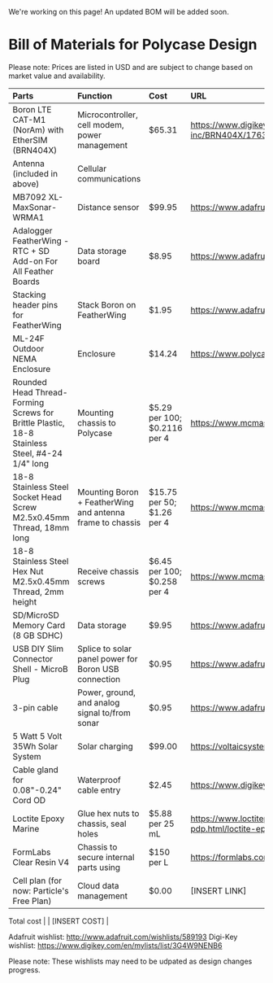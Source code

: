 We're working on this page! An updated BOM will be added soon.

# Bill of Materials for Polycase Design
Please note: Prices are listed in USD and are subject to change based on market value and availability.


Parts | Function | Cost | URL
| :---------------- | :------ | :---- | :---- |
Boron LTE CAT-M1 (NorAm) with EtherSIM (BRN404X) | Microcontroller, cell modem, power management | $65.31 | https://www.digikey.com/en/products/detail/particle-industries-inc/BRN404X/17632424
Antenna (included in above) | Cellular communications | |
MB7092 XL-MaxSonar-WRMA1 | Distance sensor | $99.95 | https://www.adafruit.com/product/1137
Adalogger FeatherWing - RTC + SD Add-on For All Feather Boards | Data storage board | $8.95 | https://www.adafruit.com/product/2922
Stacking header pins for FeatherWing | Stack Boron on FeatherWing | $1.95 | https://www.adafruit.com/product/2940
ML-24F Outdoor NEMA Enclosure | Enclosure | $14.24 | https://www.polycase.com/ml-24f
Rounded Head Thread-Forming Screws for Brittle Plastic, 18-8 Stainless Steel, #4-24 1/4" long | Mounting chassis to Polycase | $5.29 per 100; $0.2116 per 4 | https://www.mcmaster.com/97349A415/
18-8 Stainless Steel Socket Head Screw M2.5x0.45mm Thread, 18mm long | Mounting Boron + FeatherWing and antenna frame to chassis | $15.75 per 50; $1.26 per 4 | https://www.mcmaster.com/91292A028/
18-8 Stainless Steel Hex Nut M2.5x0.45mm Thread, 2mm height | Receive chassis screws | $6.45 per 100; $0.258 per 4 | https://www.mcmaster.com/91828A113/
SD/MicroSD Memory Card (8 GB SDHC) | Data storage | $9.95 | https://www.adafruit.com/product/1294
USB DIY Slim Connector Shell - MicroB Plug | Splice to solar panel power for Boron USB connection | $0.95 | https://www.adafruit.com/product/1826
3-pin cable | Power, ground, and analog signal to/from sonar | $0.95 | https://www.adafruit.com/product/4721
5 Watt 5 Volt 35Wh Solar System | Solar charging | $99.00 | https://voltaicsystems.com/5-watt-5-volt-35wh-solar-system/
Cable gland for 0.08"-0.24" Cord OD | Waterproof cable entry | $2.45 | https://www.digikey.com/en/products/detail/lapp/S2209/11200603
Loctite Epoxy Marine | Glue hex nuts to chassis, seal holes | $5.88 per 25 mL | https://www.loctiteproducts.com/products/central-pdp.html/loctite-epoxy-marine/SAP_0201OIL029V5.html
FormLabs Clear Resin V4 | Chassis to secure internal parts using | $150 per L | https://formlabs.com/store/materials/clear-resin-v4/
Cell plan (for now: Particle's Free Plan) | Cloud data management | $0.00 | [INSERT LINK]

Total cost | | [INSERT COST] |

Adafruit wishlist: http://www.adafruit.com/wishlists/589193
Digi-Key wishlist: https://www.digikey.com/en/mylists/list/3G4W9NENB6

Please note: These wishlists may need to be udpated as design changes progress.